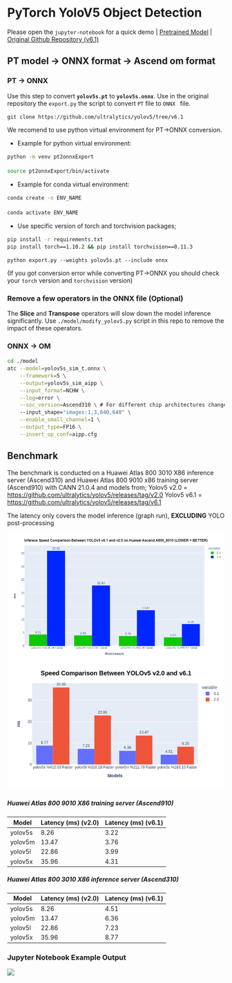# PyTorch YoloV5 Object Detection
Please open the `jupyter-notebook` for a quick demo | [Pretrained Model](https://github.com/ultralytics/yolov5/releases/tag/v6.1) | [Original Github Repository (v6.1)](https://github.com/ultralytics/yolov5/tree/v6.1)

## PT model -> ONNX format -> Ascend om format
### PT -> ONNX
Use this step to convert  **`yolov5s.pt`**  to  **`yolov5s.onnx`**. 
Use in the original repository the `export.py` the script to convert `PT` file to `ONNX ` file.
```
git clone https://github.com/ultralytics/yolov5/tree/v6.1 
``` 
We recomend to use python virtual environment for PT->ONNX conversion.

- Example for python virtual environment: 
```bash
python -m venv pt2onnxExport

source pt2onnxExport/bin/activate
```

- Example for conda virtual environment:

```bash
conda create -n ENV_NAME

conda activate ENV_NAME
```
- Use specific version of torch and torchvision packages;
```bash
pip install -r requirements.txt
pip install torch==1.10.2 && pip install torchvision==0.11.3
```

```
python export.py --weights yolov5s.pt --include onnx
```

(If you got conversion error while converting PT->ONNX you should check your `torch` version and `torchvision` version)

### Remove a few operators in the ONNX file (Optional)
The  **Slice** and  **Transpose** operators will slow down the model inference significantly. Use `./model/modify_yolov5.py` script in this repo to remove the impact of these operators.  

### ONNX -> OM

```bash
cd ./model
atc --model=yolov5s_sim_t.onnx \
    --framework=5 \
    --output=yolov5s_sim_aipp \
    --input_format=NCHW \
    --log=error \
    --soc_version=Ascend310 \ # For different chip architectures change soc_version variable (Ascend310/Ascend910)
    --input_shape="images:1,3,640,640" \
    --enable_small_channel=1 \
    --output_type=FP16 \
    --insert_op_conf=aipp.cfg
```

## Benchmark
The benchmark is conducted on a Huawei Atlas 800 3010 X86 inference server (Ascend310) and Huawei Atlas 800 9010 x86 training server (Ascend910) with CANN 21.0.4 and models from; 
Yolov5 v2.0 = https://github.com/ultralytics/yolov5/releases/tag/v2.0 
Yolov5 v6.1 = https://github.com/ultralytics/yolov5/releases/tag/v6.1

The latency only covers the model inference (graph run),  **EXCLUDING**  YOLO post-processing

<img src="./data/9010_6vs2.png" width=650>
<img src="./data/A800_3010_YOLO.png" width=650>

##### Huawei Atlas 800 9010 X86 training server (Ascend910)
| Model   | Latency (ms) (v2.0) |Latency (ms) (v6.1) |
|---------|--------------|-------------|
| yolov5s | 8.26         |3.22|
| yolov5m | 13.47        |3.76|
| yolov5l | 22.86        |3.99|
| yolov5x | 35.96        |4.31|

##### Huawei Atlas 800 3010 X86 inference server (Ascend310)
| Model   | Latency (ms) (v2.0) |Latency (ms) (v6.1) |
|---------|--------------|-------------|
| yolov5s | 8.26         |4.51|
| yolov5m | 13.47        |6.36|
| yolov5l | 22.86        |7.23|
| yolov5x | 35.96        |8.77|

### Jupyter Notebook Example Output

<img src="/data/example.png" width=650>